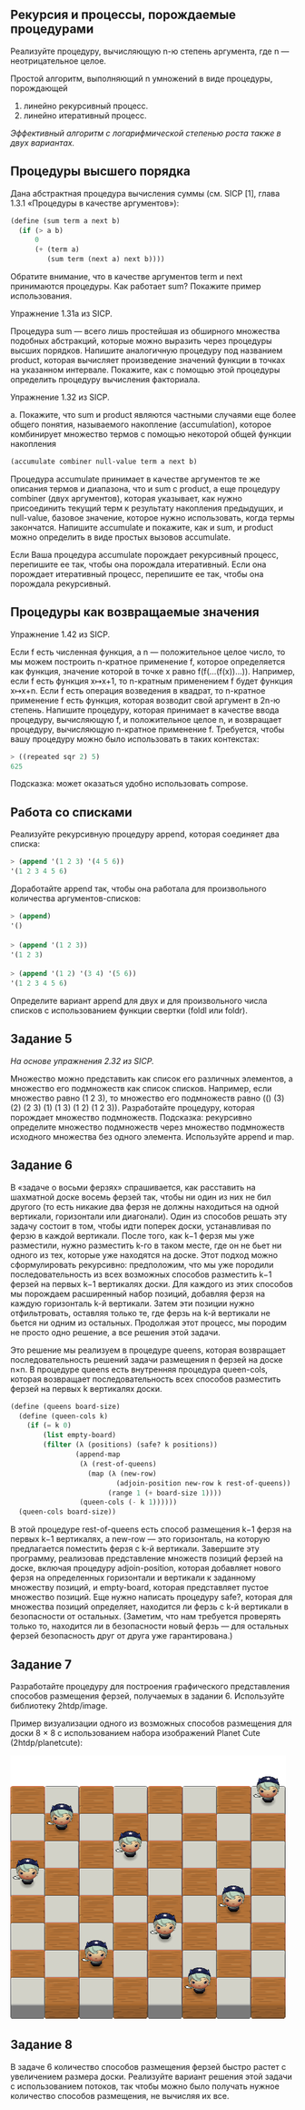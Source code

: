 
<h2>Рекурсия и процессы, порождаемые процедурами</h2>

Реализуйте процедуру, вычисляющую n-ю степень аргумента, где n — неотрицательное целое.

Простой алгоритм, выполняющий n умножений в виде процедуры, порождающей

<ol>
<li> линейно рекурсивный процесс. </li> 
<li> линейно итеративный процесс. </li>
</ol>
<i>Эффективный алгоритм с логарифмической степенью роста также в двух вариантах.</i>

<h2>Процедуры высшего порядка</h2>

Дана абстрактная процедура вычисления суммы (см. SICP [1], глава 1.3.1 «Процедуры в качестве аргументов»):

```scheme
(define (sum term a next b)
  (if (> a b)
      0
      (+ (term a)
         (sum term (next a) next b))))
```

Обратите внимание, что в качестве аргументов term и next принимаются процедуры. Как работает sum? Покажите пример использования.

Упражнение 1.31a из SICP.

Процедура sum — всего лишь простейшая из обширного множества подобных абстракций, которые можно выразить через процедуры высших порядков. Напишите аналогичную процедуру под названием product, которая вычисляет произведение значений функции в точках на указанном интервале. Покажите, как с помощью этой процедуры определить процедуру вычисления факториала.

Упражнение 1.32 из SICP.

а. Покажите, что sum и product являются частными случаями еще более общего понятия, называемого накопление (accumulation), которое комбинирует множество термов с помощью некоторой общей функции накопления

```scheme
(accumulate combiner null-value term a next b)
```

Процедура accumulate принимает в качестве аргументов те же описания термов и диапазона, что и sum с product, а еще процедуру combiner (двух аргументов), которая указывает, как нужно присоединить текущий терм к результату накопления предыдущих, и null-value, базовое значение, которое нужно использовать, когда термы закончатся. Напишите accumulate и покажите, как и sum, и product можно определить в виде простых вызовов accumulate.

Если Ваша процедура accumulate порождает рекурсивный процесс, перепишите ее так, чтобы она порождала итеративный. Если она порождает итеративный процесс, перепишите ее так, чтобы она порождала рекурсивный.

<h2>Процедуры как возвращаемые значения</h2>

Упражнение 1.42 из SICP.

Если f есть численная функция, а n — положительное целое число, то мы можем построить n-кратное применение f, которое определяется как функция, значение которой в точке x равно f(f(…(f(x))…)). Например, если f есть функция x↦x+1, то n-кратным применением f будет функция x↦x+n. Если f есть операция возведения в квадрат, то n-кратное применение f есть функция, которая возводит свой аргумент в 2n-ю степень. Напишите процедуру, которая принимает в качестве ввода процедуру, вычисляющую f, и положительное целое n, и возвращает процедуру, вычисляющую n-кратное применение f. Требуется, чтобы вашу процедуру можно было использовать в таких контекстах:

```scheme
> ((repeated sqr 2) 5)
625
```

Подсказка: может оказаться удобно использовать compose.

<h2>Работа со списками</h2>

Реализуйте рекурсивную процедуру append, которая соединяет два списка:

```scheme
> (append '(1 2 3) '(4 5 6))
'(1 2 3 4 5 6)
```

Доработайте append так, чтобы она работала для произвольного количества аргументов-списков:

```scheme
> (append)
'()

> (append '(1 2 3))
'(1 2 3)

> (append '(1 2) '(3 4) '(5 6))
'(1 2 3 4 5 6)
```

Определите вариант append для двух и для произвольного числа списков с использованием функции свертки (foldl или foldr).

<h2>Задание 5</h2>
<i>На основе упражнения 2.32 из SICP.</i>

Множество можно представить как список его различных элементов, а множество его подмножеств как список списков. Например, если множество равно (1 2 3), то множество его подмножеств равно (() (3) (2) (2 3) (1) (1 3) (1 2) (1 2 3)). Разработайте процедуру, которая порождает множество подмножеств. Подсказка: рекурсивно определите множество подмножеств через множество подмножеств исходного множества без одного элемента. Используйте append и map.

<h2>Задание 6</h2>
В «задаче о восьми ферзях» спрашивается, как расставить на шахматной доске восемь ферзей так, чтобы ни один из них не бил другого (то есть никакие два ферзя не должны находиться на одной вертикали, горизонтали или диагонали). Один из способов решать эту задачу состоит в том, чтобы идти поперек доски, устанавливая по ферзю в каждой вертикали. После того, как k−1 ферзя мы уже разместили, нужно разместить k-го в таком месте, где он не бьет ни одного из тех, которые уже находятся на доске. Этот подход можно сформулировать рекурсивно: предположим, что мы уже породили последовательность из всех возможных способов разместить k−1 ферзей на первых k−1 вертикалях доски. Для каждого из этих способов мы порождаем расширенный набор позиций, добавляя ферзя на каждую горизонталь k-й вертикали. Затем эти позиции нужно отфильтровать, оставляя только те, где ферзь на k-й вертикали не бьется ни одним из остальных. Продолжая этот процесс, мы породим не просто одно решение, а все решения этой задачи.

Это решение мы реализуем в процедуре queens, которая возвращает последовательность решений задачи размещения n ферзей на доске n×n. В процедуре queens есть внутренняя процедура queen-cols, которая возвращает последовательность всех способов разместить ферзей на первых k вертикалях доски.
```scheme
(define (queens board-size)
  (define (queen-cols k)
    (if (= k 0)
        (list empty-board)
        (filter (λ (positions) (safe? k positions))
                (append-map
                 (λ (rest-of-queens)
                   (map (λ (new-row)
                          (adjoin-position new-row k rest-of-queens))
                        (range 1 (+ board-size 1))))
                 (queen-cols (- k 1))))))
  (queen-cols board-size))
```

В этой процедуре rest-of-queens есть способ размещения k−1 ферзя на первых k−1 вертикалях, а new-row — это горизонталь, на которую предлагается поместить ферзя с k-й вертикали. Завершите эту программу, реализовав представление множеств позиций ферзей на доске, включая процедуру adjoin-position, которая добавляет нового ферзя на определенных горизонтали и вертикали к заданному множеству позиций, и empty-board, которая представляет пустое множество позиций. Еще нужно написать процедуру safe?, которая для множества позиций определяет, находится ли ферзь с k-й вертикали в безопасности от остальных. (Заметим, что нам требуется проверять только то, находится ли в безопасности новый ферзь — для остальных ферзей безопасность друг от друга уже гарантирована.)

<h2>Задание 7</h2>

Разработайте процедуру для построения графического представления способов размещения ферзей, получаемых в задании 6. Используйте библиотеку 2htdp/image.

Пример визуализации одного из возможных способов размещения для доски 8 × 8 с использованием набора изображений Planet Cute (2htdp/planetcute):

![alt text](https://github.com/NikitaZhidov/functional-programming-labs/blob/master/example.png)

<h2>Задание 8</h2>

В задаче 6 количество способов размещения ферзей быстро растет с увеличением размера доски. Реализуйте вариант решения этой задачи с использованием потоков, так чтобы можно было получать нужное количество способов размещения, не вычисляя их все.
